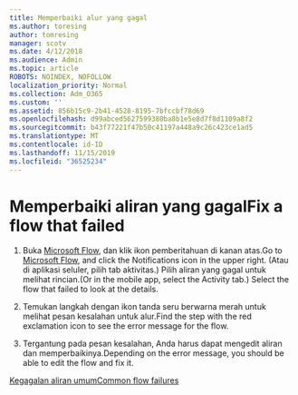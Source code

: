 ```yaml
---
title: Memperbaiki alur yang gagal
ms.author: toresing
author: tomresing
manager: scotv
ms.date: 4/12/2018
ms.audience: Admin
ms.topic: article
ROBOTS: NOINDEX, NOFOLLOW
localization_priority: Normal
ms.collection: Adm_O365
ms.custom: ''
ms.assetid: 856b15c9-2b41-4528-8195-7bfccbf78d69
ms.openlocfilehash: d99abced5627599380ba8b1e5e8d7f8d1109a8f2
ms.sourcegitcommit: b43f77221f47b50c41197a448a9c26c423ce1ad5
ms.translationtype: MT
ms.contentlocale: id-ID
ms.lasthandoff: 11/15/2019
ms.locfileid: "36525234"
---
```

# <a name="fix-a-flow-that-failed"></a><span data-ttu-id="12482-102">Memperbaiki aliran yang gagal</span><span class="sxs-lookup"><span data-stu-id="12482-102">Fix a flow that failed</span></span>

1. <span data-ttu-id="12482-103">Buka [Microsoft Flow](https://flow.microsoft.com/), dan klik ikon pemberitahuan di kanan atas.</span><span class="sxs-lookup"><span data-stu-id="12482-103">Go to [Microsoft Flow](https://flow.microsoft.com/), and click the Notifications icon in the upper right.</span></span> <span data-ttu-id="12482-104">(Atau di aplikasi seluler, pilih tab aktivitas.) Pilih aliran yang gagal untuk melihat rincian.</span><span class="sxs-lookup"><span data-stu-id="12482-104">(Or in the mobile app, select the Activity tab.) Select the flow that failed to look at the details.</span></span>
    
2. <span data-ttu-id="12482-105">Temukan langkah dengan ikon tanda seru berwarna merah untuk melihat pesan kesalahan untuk alur.</span><span class="sxs-lookup"><span data-stu-id="12482-105">Find the step with the red exclamation icon to see the error message for the flow.</span></span>
    
3. <span data-ttu-id="12482-106">Tergantung pada pesan kesalahan, Anda harus dapat mengedit aliran dan memperbaikinya.</span><span class="sxs-lookup"><span data-stu-id="12482-106">Depending on the error message, you should be able to edit the flow and fix it.</span></span> 
    
[<span data-ttu-id="12482-107">Kegagalan aliran umum</span><span class="sxs-lookup"><span data-stu-id="12482-107">Common flow failures</span></span>](https://go.microsoft.com/fwlink/?linkid=872110)
  

